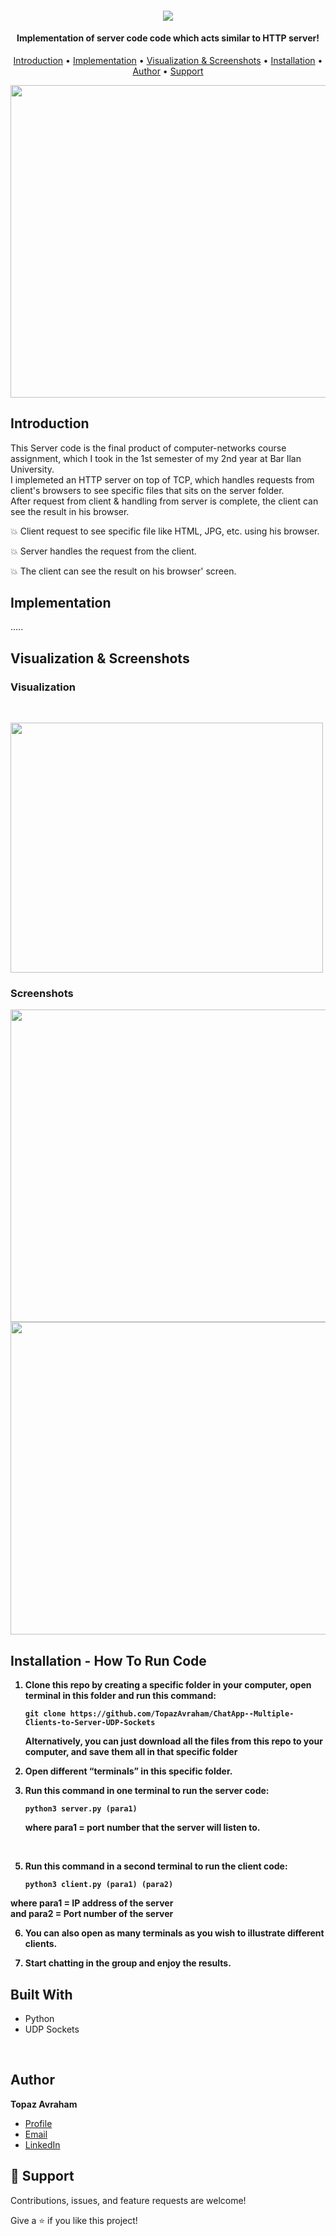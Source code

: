 <h4 align="center">


![](https://github.com/TopazAvraham/IntroductionToCS-University-C-programming/blob/master/Screenshots/32.png?raw=true)

</h4>

<h4 align="center">Implementation of server code code which acts similar to HTTP server!</h4>

<p align="center">
  <a href="##Introduction">Introduction</a> •
  <a href="#Screenshots">Implementation</a> •
   <a href="#Screenshots">Visualization & Screenshots</a> •
  <a href="#Installation">Installation</a> •
  <a href="#Author">Author</a> •
  <a href="#Support">Support</a> 

</p>

<p align="center">
  <img width="600" height="500" src="Images/12.gif">
</p>


## Introduction

This Server code is the final product of computer-networks course assignment, which I took in the 1st semester of my 2nd year at Bar Ilan University.  
I implemeted an HTTP server on top of TCP, which handles requests from client's browsers to see specific files that sits on the server folder.
<br>After request from client & handling from server is complete, the client can see the result in his browser.



💥 Client request to see specific file like HTML, JPG, etc. using his browser.

💥 Server handles the request from the client.

💥 The client can see the result on his browser' screen.


## Implementation

.....
    

## Visualization & Screenshots
 
### Visualization
<br>
  
<img width="500" height="400" src="https://github.com/TopazAvraham/IntroductionToCS-University-C-programming/blob/master/Screenshots/http.png?raw=true"> <br>


### Screenshots

  <img width="1000" height="500" src="https://github.com/TopazAvraham/IntroductionToCS-University-C-programming/blob/master/Screenshots/40.png?raw=true">

  <img width="1000" height="500" src="https://github.com/TopazAvraham/IntroductionToCS-University-C-programming/blob/master/Screenshots/41.png?raw=true">


## Installation - How To Run Code
<b>

1. Clone this repo by creating a specific folder in your computer, open terminal in this folder and run this command:
    ```
    git clone https://github.com/TopazAvraham/ChatApp--Multiple-Clients-to-Server-UDP-Sockets
    ```
    Alternatively, you can just download all the files from this repo to your computer, and save them all in that specific folder

2. Open different “terminals” in this specific folder.<br>
	
3. Run this command in one terminal to run the server code:
	```
    python3 server.py (para1)
    ```
	
	where para1 = port number that the server will listen to.
  <br>
  
5. Run this command in a second terminal to run the client code:
	```
    python3 client.py (para1) (para2)
    ```
	
  where para1 = IP address of the server <br>
	and para2 = Port number of the server <br>
  
6. You can also open as many terminals as you wish to illustrate different clients.
  
7. Start chatting in the group and enjoy the results.

</b>	

## Built With

- Python
- UDP Sockets

<br />

## Author

**Topaz Avraham**

- [Profile](https://github.com/TopazAvraham?tab=repositories )
- [Email](mailto:topazavraham9@gmail.com?subject=Hi "Hi!")
- [LinkedIn](https://www.linkedin.com/in/topaz-avraham-68b340208/ "Welcome")

## 🤝 Support

Contributions, issues, and feature requests are welcome!

Give a ⭐️ if you like this project!
